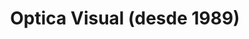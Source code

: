 ---
title: "Optica Visual (desde 1989)"
url: /asuncion-paraguay/optica-visual-desde-1989-estados-unidos-5/
shop: Optiker
---